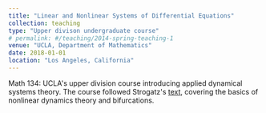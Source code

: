 ```yaml
---
title: "Linear and Nonlinear Systems of Differential Equations"
collection: teaching
type: "Upper divison undergraduate course"
# permalink: #/teaching/2014-spring-teaching-1
venue: "UCLA, Department of Mathematics"
date: 2018-01-01
location: "Los Angeles, California"
---
```


Math 134: UCLA's upper division course introducing applied dynamical systems theory. The course followed Strogatz's [text](https://www.amazon.com/Nonlinear-Dynamics-Student-Solutions-Manual/dp/0813349109/ref=asc_df_0813349109/?tag=hyprod-20&linkCode=df0&hvadid=312168166316&hvpos=&hvnetw=g&hvrand=6067369921109087119&hvpone=&hvptwo=&hvqmt=&hvdev=c&hvdvcmdl=&hvlocint=&hvlocphy=9061109&hvtargid=pla-455692727025&psc=1), covering the basics of nonlinear dynamics theory and bifurcations.